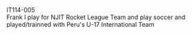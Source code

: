 IT114-005  
Frank
I play for NJIT Rocket League Team and play soccer and played/trainned with Peru's U-17 International Team
